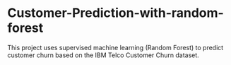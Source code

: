 # Customer-Prediction-with-random-forest
This project uses supervised machine learning (Random Forest) to predict customer churn based on the IBM Telco Customer Churn dataset.
